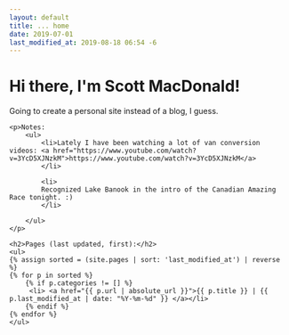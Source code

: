 ```yaml
---
layout: default
title: ... home
date: 2019-07-01
last_modified_at: 2019-08-18 06:54 -6
---
```

<div class="blurb">
	<h1>Hi there, I'm Scott MacDonald!</h1>	
	<p>Going to create a personal site instead of a blog, I guess.</p>	

	<p>Notes:
		<ul>
			<li>Lately I have been watching a lot of van conversion videos: <a href="https://www.youtube.com/watch?v=3YcD5XJNzkM">https://www.youtube.com/watch?v=3YcD5XJNzkM</a>
			</li>

			<li>
			Recognized Lake Banook in the intro of the Canadian Amazing Race tonight. :)
			</li>

		</ul>
	</p>

	<h2>Pages (last updated, first):</h2>
	<ul>
	{% assign sorted = (site.pages | sort: 'last_modified_at') | reverse %}
	{% for p in sorted %}
		{% if p.categories != [] %}
	  	 <li> <a href="{{ p.url | absolute_url }}">{{ p.title }} | {{ p.last_modified_at | date: "%Y-%m-%d" }} </a></li>
		{% endif %}
 	{% endfor %}
	</ul>

</div><!-- /.blurb -->
